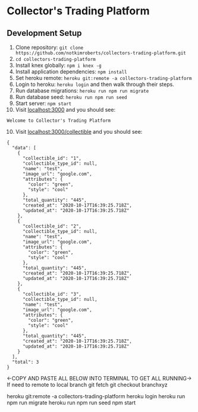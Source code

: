 # Collector's Trading Platform

## Development Setup

1. Clone repository: `git clone https://github.com/notkimroberts/collectors-trading-platform.git`
2. `cd collectors-trading-platform`
3. Install knex globally: `npm i knex -g`
4. Install application dependencies: `npm install`
5. Set heroku remote: `heroku git:remote -a collectors-trading-platform`
6. Login to heroku: `heroku login` and then walk through their steps.
7. Run database migrations: `heroku run npm run migrate`
8. Run database seed: `heroku run npm run seed`
9. Start server: `npm start`
10. Visit [localhost:3000](localhost:3000) and you should see:

```
Welcome to Collector's Trading Platform
```

10. Visit [localhost:3000/collectible](localhost:3000/collectible) and you should see:

```
{
  "data": [
    {
      "collectible_id": "1",
      "collectible_type_id": null,
      "name": "test",
      "image_url": "google.com",
      "attributes": {
        "color": "green",
        "style": "cool"
      },
      "total_quantity": "445",
      "created_at": "2020-10-17T16:39:25.718Z",
      "updated_at": "2020-10-17T16:39:25.718Z"
    },
    {
      "collectible_id": "2",
      "collectible_type_id": null,
      "name": "test",
      "image_url": "google.com",
      "attributes": {
        "color": "green",
        "style": "cool"
      },
      "total_quantity": "445",
      "created_at": "2020-10-17T16:39:25.718Z",
      "updated_at": "2020-10-17T16:39:25.718Z"
    },
    {
      "collectible_id": "3",
      "collectible_type_id": null,
      "name": "test",
      "image_url": "google.com",
      "attributes": {
        "color": "green",
        "style": "cool"
      },
      "total_quantity": "445",
      "created_at": "2020-10-17T16:39:25.718Z",
      "updated_at": "2020-10-17T16:39:25.718Z"
    }
  ],
  "total": 3
}
```

<-COPY AND PASTE ALL BELOW INTO TERMINAL TO GET ALL RUNNING->
If need to remote to local branch
git fetch
git checkout branchxyz

heroku git:remote -a collectors-trading-platform 
heroku login 
heroku run npm run migrate 
heroku run npm run seed 
npm start

